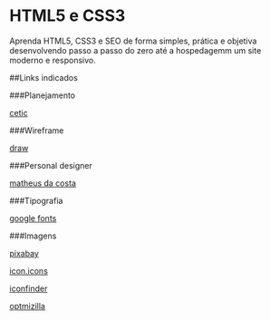 # HTML5 e CSS3

Aprenda HTML5, CSS3 e SEO de forma simples, prática e objetiva desenvolvendo passo a passo do zero até a hospedagemm um site moderno e responsivo.

##Links indicados

###Planejamento

[cetic](https://www.cetic.br/)

###Wireframe

[draw](https://app.diagrams.net/)

###Personal designer

[matheus da costa](https://matheusdacosta.art.br/)

###Tipografia

[google fonts](https://fonts.google.com/)

###Imagens

[pixabay](https://pixabay.com/pt/)

[icon.icons](https://icon-icons.com/pt/)

[iconfinder](https://www.iconfinder.com/)

[optmizilla](https://imagecompresspr.com/pt/)
